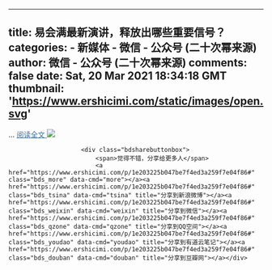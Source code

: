 
---
title: 易会满最新演讲，释放出哪些重要信号？
categories: 
    - 新媒体
    - 微信 - 公众号 (二十次幂来源)
author: 微信 - 公众号 (二十次幂来源)
comments: false
date: Sat, 20 Mar 2021 18:34:18 GMT
thumbnail: 'https://www.ershicimi.com/static/images/open.svg'
---

<div>   
<div class="abstract">
                            ... <a href="http://mp.weixin.qq.com/s?__biz=MTQzMjE1NjQwMQ==&mid=2655661784&idx=2&sn=3a5d7f6b48ce0cfc1b10b7df9c251ec0&chksm=66dd814651aa0850a9b66f24b3c4030ac4be9a76aac1507d076b1cf23cdc8679035f5b3d3aa6&scene=27#wechat_redirect" style="color: #3d6b99;" target="_blank">阅读全文 <img src="https://www.ershicimi.com/static/images/open.svg" referrerpolicy="no-referrer"> </a>
                        </div>

                        


                        <div class="bdsharebuttonbox">
                            <span>觉得不错，分享给更多人</span>
                            <a href="https://www.ershicimi.com/p/1e203225b047be7f4ed3a259f7e04f86#" class="bds_more" data-cmd="more"></a><a href="https://www.ershicimi.com/p/1e203225b047be7f4ed3a259f7e04f86#" class="bds_tsina" data-cmd="tsina" title="分享到新浪微博"></a><a href="https://www.ershicimi.com/p/1e203225b047be7f4ed3a259f7e04f86#" class="bds_weixin" data-cmd="weixin" title="分享到微信"></a><a href="https://www.ershicimi.com/p/1e203225b047be7f4ed3a259f7e04f86#" class="bds_qzone" data-cmd="qzone" title="分享到QQ空间"></a><a href="https://www.ershicimi.com/p/1e203225b047be7f4ed3a259f7e04f86#" class="bds_youdao" data-cmd="youdao" title="分享到有道云笔记"></a><a href="https://www.ershicimi.com/p/1e203225b047be7f4ed3a259f7e04f86#" class="bds_douban" data-cmd="douban" title="分享到豆瓣网"></a></div>
                        

                      
</div>
            